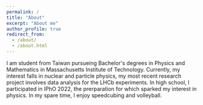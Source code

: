 ```yaml
---
permalink: /
title: "About"
excerpt: "About me"
author_profile: true
redirect_from: 
  - /about/
  - /about.html
---
```


I am student from Taiwan pursueing Bachelor's degrees in Physics and Mathematics in Massachusetts Institute of Technology. Currently, my interest falls in nuclear and particle physics, my most recent research project involves data analysis for the LHCb experiments. In high school, I participated in IPhO 2022, the prerparation for which sparked my interest in physics. In my spare time, I enjoy speedcubing and volleyball.

